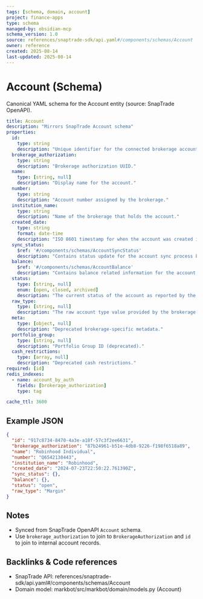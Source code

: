 ```yaml
---
tags: [schema, domain, account]
project: finance-apps
type: schema
managed-by: obsidian-mcp
schema_version: 1.0
source: references/snaptrade-sdk/api.yaml#/components/schemas/Account
owner: reference
created: 2025-08-14
last-updated: 2025-08-14
---
```


# Account (Schema)

Canonical YAML schema for the Account entity (source: SnapTrade OpenAPI).

```yaml
title: Account
description: "Mirrors SnapTrade Account schema"
properties:
  id:
    type: string
    description: "Unique identifier for the connected brokerage account (UUID)."
  brokerage_authorization:
    type: string
    description: "Brokerage authorization UUID."
  name:
    type: [string, null]
    description: "Display name for the account."
  number:
    type: string
    description: "Account number assigned by the brokerage."
  institution_name:
    type: string
    description: "Name of the brokerage that holds the account."
  created_date:
    type: string
    format: date-time
    description: "ISO 8601 timestamp for when the account was created in SnapTrade."
  sync_status:
    $ref: '#/components/schemas/AccountSyncStatus'
    description: "Contains status update for the account sync process between SnapTrade and the brokerage."
  balance:
    $ref: '#/components/schemas/AccountBalance'
    description: "Contains balance related information for the account (per-currency balances)."
  status:
    type: [string, null]
    enum: [open, closed, archived]
    description: "The current status of the account as reported by the brokerage."
  raw_type:
    type: [string, null]
    description: "The raw account type value provided by the brokerage (may be deprecated)."
  meta:
    type: [object, null]
    description: "Deprecated brokerage-specific metadata."
  portfolio_group:
    type: [string, null]
    description: "Portfolio Group ID (deprecated)."
  cash_restrictions:
    type: [array, null]
    description: "Deprecated cash restrictions."
required: [id]
redis_indexes:
  - name: account_by_auth
    fields: [brokerage_authorization]
    type: tag

cache_ttl: 3600
```

## Example JSON

```json
{
  "id": "917c8734-8470-4a3e-a18f-57c3f2ee6631",
  "brokerage_authorization": "87b24961-b51e-4db8-9226-f198f6518a89",
  "name": "Robinhood Individual",
  "number": "Q6542138443",
  "institution_name": "Robinhood",
  "created_date": "2024-07-23T22:50:22.761390Z",
  "sync_status": {},
  "balance": {},
  "status": "open",
  "raw_type": "Margin"
}
```

## Notes
- Synced from SnapTrade OpenAPI `Account` schema.
- Use `brokerage_authorization` to join to `BrokerageAuthorization` and `id` to join to internal account records.

## Backlinks & Code references
- SnapTrade API: references/snaptrade-sdk/api.yaml#/components/schemas/Account
- Domain model: markbot/src/markbot/domain/models.py (Account)
